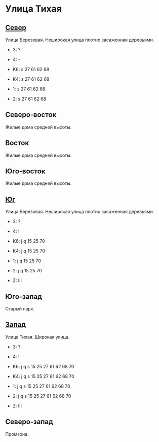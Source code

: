 # Улица Тихая

## [Север](./10555090.md)

Улица Березовая.
Неширокая улица плотно засаженная деревьями.

* 3:    ?
* 4:    -

* K6:   s
        27  61  62  68
* K4:   s
        27  61  62  68
* 1:    s
        27  61  62  68
* 2:    s
        27  61  62  68

## Северо-восток

Жилые дома средней высоты.

## Восток

Жилые дома средней высоты.

## Юго-восток

Жилые дома средней высоты.

## [Юг](./10560095.md)

Улица Березовая.
Неширокая улица плотно засаженная деревьями.

* 3:    ?
* 4:    !

* K6:   j   q
        15  25  70
* K4:   j   q
        15  25  70
* 1:    j   q
        15  25  70
* 2:    j   q
        15  25  70

* Z:    III

## Юго-запад

Старый парк.

## [Запад](./540080.md)

Улица Тихая.
Широкая улица.

* 3:    ?
* 4:    !

* K6:   j   q   s
        15  25  27  61  62  68  70
* K4:   j   q   s
        15  25  27  61  62  68  70
* 1:    j   q   s
        15  25  27  61  62  68  70
* 2:    j   q   s
        15  25  27  61  62  68  70

* Z:    III

## Северо-запад

Промзона.
